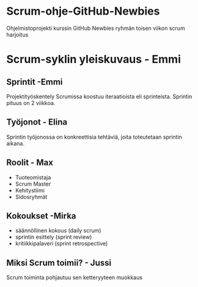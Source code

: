 # Scrum-ohje-GitHub-Newbies
Ohjelmistoprojekti kurssin GitHub Newbies ryhmän toisen viikon scrum harjoitus

# Scrum-syklin yleiskuvaus - Emmi

## Sprintit -Emmi
Projektityöskentely Scrumissa koostuu iteraatioista eli sprinteista. 
Sprintin pituus on 2 viikkoa.

## Työjonot - Elina
 
Sprintin työjonossa on konkreettisia tehtäviä, joita toteutetaan sprintin aikana.

## Roolit - Max
+ Tuoteomistaja
+ Scrum Master
+ Kehitystiimi
+ Sidosryhmät

## Kokoukset -Mirka
+ säännöllinen kokous (daily scrum)
+ sprintin esittely (sprint review)
+ kritiikkipalaveri (sprint retrospective)

## Miksi Scrum toimii? - Jussi
Scrum toiminta pohjautuu sen ketteryyteen
muokkaus
